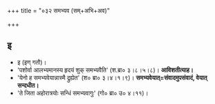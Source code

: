 +++
title = "०३२ समभ्यव (सम्+अभि+अव)"

+++

## इ
- इ (इण् गतौ)।
- 'पशोर्वा आलभ्यमानस्य हृदयं शुक् समभ्यवैति' (श.ब्रा० ३।८।५।८)। **आविशतीत्याह।**
- 'येनो ह समभ्यवेयान्नास्मै द्रुह्येत' (श० ब्रा० ३।४।१।९)। **समभ्यवेयात्=संवादमुपसंवादं, वेयात् सन्दधीत।**
- 'ते जिता अहोरात्रयोः सन्धिं समभ्यवागुः' (गो० ब्रा० उ० ४।११)।
